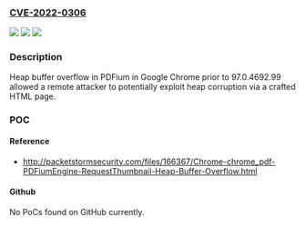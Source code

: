 ### [CVE-2022-0306](https://cve.mitre.org/cgi-bin/cvename.cgi?name=CVE-2022-0306)
![](https://img.shields.io/static/v1?label=Product&message=Chrome&color=blue)
![](https://img.shields.io/static/v1?label=Version&message=%3C%2097.0.4692.99%20&color=brighgreen)
![](https://img.shields.io/static/v1?label=Vulnerability&message=Heap%20buffer%20overflow&color=brighgreen)

### Description

Heap buffer overflow in PDFium in Google Chrome prior to 97.0.4692.99 allowed a remote attacker to potentially exploit heap corruption via a crafted HTML page.

### POC

#### Reference
- http://packetstormsecurity.com/files/166367/Chrome-chrome_pdf-PDFiumEngine-RequestThumbnail-Heap-Buffer-Overflow.html

#### Github
No PoCs found on GitHub currently.

